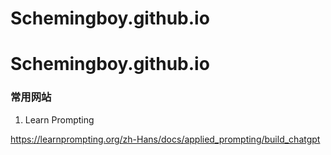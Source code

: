# Schemingboy.github.io
# Schemingboy.github.io


### 常用网站

1. Learn Prompting

https://learnprompting.org/zh-Hans/docs/applied_prompting/build_chatgpt